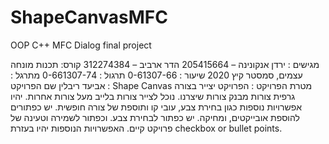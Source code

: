 # ShapeCanvasMFC
OOP C++ MFC Dialog final project

מגישים :
ירדן אנקונינה – 205415664
הדר ארביב – 312274384
קורס: תכנות מונחה עצמים, סמסטר קיץ 2020
שיעור :   0-61307-66
תרגול : 0-661307-74 
מתרגל : אביעד ריבלין 
שם הפרויקט : Shape Canvas
מטרת הפרויקט : 
הפרויקט יצייר בצורה גרפית צורות מבנק צורות שיצרנו.
נוכל לצייר צורות בלייב מעל צורות אחרות.
יהיו אפשרויות נוספות כגון בחירת צבע, עובי קו ותוספת של צורה חופשית.
יש כפתורים להוספת אובייקטים, ומחיקה.
יש כפתור לבחירת צבע.
וכפתור לשמירה וטעינה של פרויקט קיים.
האפשרויות הנוספות יהיו בעזרת checkbox or bullet points.





